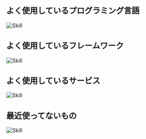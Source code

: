 ## よく使用しているプログラミング言語

![Skill](https://skillicons.dev/icons?i=js,typescript,html,css)

## よく使用しているフレームワーク

![Skill](https://skillicons.dev/icons?i=astro,react,wordpress)

## よく使用しているサービス

![Skill](https://skillicons.dev/icons?i=github,cloudflare,figma)

## 最近使ってないもの

![Skill](https://skillicons.dev/icons?i=c,php,python,django,flask,nextjs,aws,gcp,heroku,blender,xd)

<!--
**Shoirhi/Shoirhi** is a ✨ _special_ ✨ repository because its `README.md` (this file) appears on your GitHub profile.

Here are some ideas to get you started:

- 🔭 I’m currently working on ...
- 🌱 I’m currently learning ...
- 👯 I’m looking to collaborate on ...
- 🤔 I’m looking for help with ...
- 💬 Ask me about ...
- 📫 How to reach me: ...
- 😄 Pronouns: ...
- ⚡ Fun fact: ...
-->
